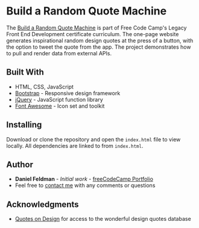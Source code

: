 # Build a Random Quote Machine

The [Build a Random Quote Machine](https://feldbot.github.io/fcc-quote-machine/) is part of Free Code Camp's Legacy Front End Development certificate curriculum. The one-page website generates inspirational random design quotes at the press of a button, with the option to tweet the quote from the app. The project demonstrates how to pull and render data from external APIs.

## Built With

- HTML, CSS, JavaScript
- [Bootstrap](http://getbootstrap.com/) - Responsive design framework
- [jQuery](https://jquery.com/) - JavaScript function library
- [Font Awesome](https://fontawesome.com/) - Icon set and toolkit

## Installing

Download or clone the repository and open the `index.html` file to view locally. All dependencies are linked to from `index.html`.

## Author

* **Daniel Feldman** - *Initial work* - [freeCodeCamp Portfolio](https://feldbot.github.io/fcc-portfolio/)
* Feel free to [contact me](mailto:feldbot@gmail.com) with any comments or questions

## Acknowledgments

* [Quotes on Design](http://quotesondesign.com/api/) for access to the wonderful design quotes database
